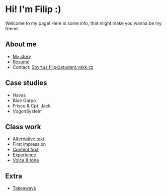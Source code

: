 # Hi! I'm Filip :)

Welcome to my page! Here is some info, that might make you wanna be my friend.

## About me 

- [My story](my-story/index.md)
- [Résumé](/04-experience/AJ-CV_Byrtus.pdf)
- Contact: 0byrtus.filip@student.vskk.cz

## Case studies

- Havas
- Blue Garpo
- Frisco & Cpt. Jack
- VogonSystem

## Class work

- [Alternative text](01-alternative-text/index.md)
- First impression
- [Content first](03-content-first/index.md)
- [Experience](04-experience/index.md)
- [Voice & tone](05-voice-tone/index.md)

## Extra

- [Takeaways](/takeaway/index.md)
